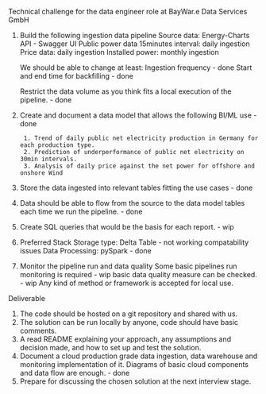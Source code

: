 

Technical challenge for the data engineer role at BayWar.e Data Services GmbH

1. Build the following ingestion data pipeline
    Source data: Energy-Charts API - Swagger UI
    Public power data 15minutes interval: daily ingestion
    Price data: daily ingestion
    Installed power: monthly ingestion

    We should be able to change at least:
    Ingestion frequency - done
    Start and end time for backfilling - done

    Restrict the data volume as you think fits a local execution of the pipeline. - done 

2. Create and document a data model that allows the following BI/ML use  - done

        1. Trend of daily public net electricity production in Germany for each production type.
        2. Prediction of underperformance of public net electricity on 30min intervals.
        3. Analysis of daily price against the net power for offshore and onshore Wind

3. Store the data ingested into relevant tables fitting the use cases -  done
4. Data should be able to flow from the source to the data model tables each time we run the pipeline. -  done
5. Create SQL queries that would be the basis for each report. - wip

6. Preferred Stack
Storage type: Delta Table - not working compatability issues
Data Processing: pySpark - done


3. Monitor the pipeline run and data quality
Some basic pipelines run monitoring is required - wip
basic data quality measure can be checked. - wip
Any kind of method or framework is accepted for local use.


Deliverable
1. The code should be hosted on a git repository and shared with us.
2. The solution can be run locally by anyone, code should have basic comments.
3. A read README explaining your approach, any assumptions and decision made, and how to set up and test the solution.
4. Document a cloud production grade data ingestion, data warehouse and monitoring implementation of it. Diagrams of basic cloud components and data flow are enough. - done
5. Prepare for discussing the chosen solution at the next interview stage.